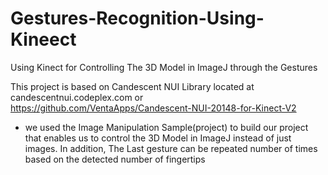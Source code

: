 # Gestures-Recognition-Using-Kineect
Using Kinect for Controlling The 3D Model in ImageJ through the Gestures



This project is based on Candescent NUI Library located at candescentnui.codeplex.com or https://github.com/VentaApps/Candescent-NUI-20148-for-Kinect-V2
- we used the Image Manipulation Sample(project) to build our project that enables us to control the 3D Model in ImageJ instead of just images. In addition, The Last gesture can be repeated  number of times based on the detected number of fingertips 
